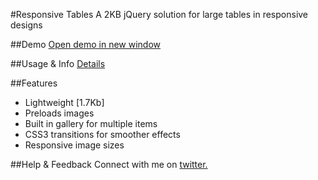 #Responsive Tables
A 2KB jQuery solution for large tables in responsive designs


##Demo
<a href="http://kthornbloom.com/responsivetables" target="_blank">Open demo in new window</a>

##Usage & Info
<a href="http://kthornbloom.com/responsivetables.php" target="_blank">Details</a>

##Features

- Lightweight [1.7Kb]
- Preloads images
- Built in gallery for multiple items
- CSS3 transitions for smoother effects
- Responsive image sizes


##Help & Feedback
Connect with me on <a href="https://twitter.com/kthornbloom" target="_blank">twitter.</a>

